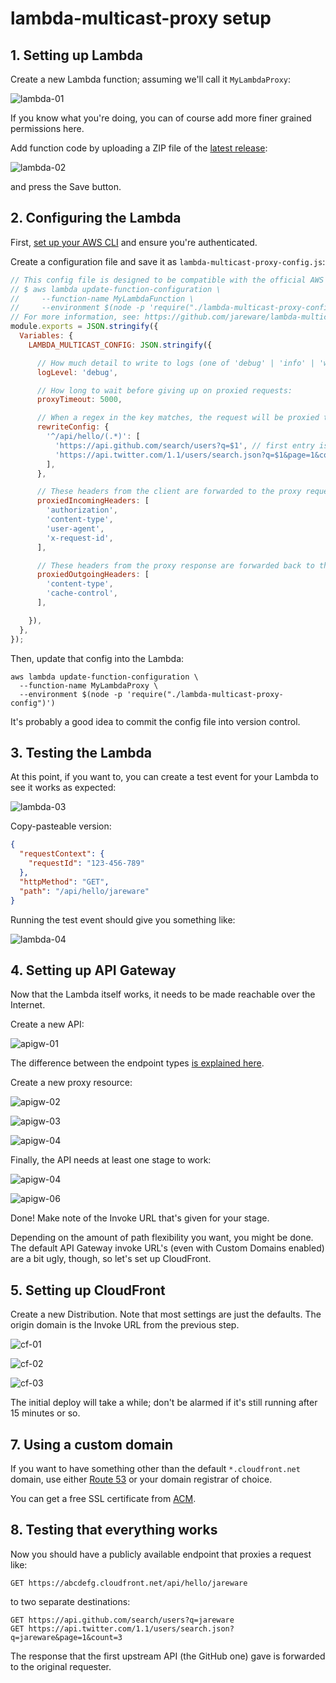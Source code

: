 # lambda-multicast-proxy setup

## 1. Setting up Lambda

Create a new Lambda function; assuming we'll call it `MyLambdaProxy`:

![lambda-01](doc/lambda-01.png)

If you know what you're doing, you can of course add more finer grained permissions here.

Add function code by uploading a ZIP file of the [latest release](https://github.com/jareware/lambda-multicast-proxy/releases):

![lambda-02](doc/lambda-02.png)

and press the Save button.

## 2. Configuring the Lambda

First, [set up your AWS CLI](https://docs.aws.amazon.com/cli/latest/userguide/cli-chap-getting-started.html) and ensure you're authenticated.

Create a configuration file and save it as `lambda-multicast-proxy-config.js`:

```js
// This config file is designed to be compatible with the official AWS CLI:
// $ aws lambda update-function-configuration \
//     --function-name MyLambdaFunction \
//     --environment $(node -p 'require("./lambda-multicast-proxy-config")')
// For more information, see: https://github.com/jareware/lambda-multicast-proxy
module.exports = JSON.stringify({
  Variables: {
    LAMBDA_MULTICAST_CONFIG: JSON.stringify({

      // How much detail to write to logs (one of 'debug' | 'info' | 'warn' | 'error'):
      logLevel: 'debug',

      // How long to wait before giving up on proxied requests:
      proxyTimeout: 5000,

      // When a regex in the key matches, the request will be proxied to the specified list of URL's:
      rewriteConfig: {
        '^/api/hello/(.*)': [
          'https://api.github.com/search/users?q=$1', // first entry is always the primary
          'https://api.twitter.com/1.1/users/search.json?q=$1&page=1&count=3',
        ],
      },

      // These headers from the client are forwarded to the proxy request:
      proxiedIncomingHeaders: [
        'authorization',
        'content-type',
        'user-agent',
        'x-request-id',
      ],

      // These headers from the proxy response are forwarded back to the client:
      proxiedOutgoingHeaders: [
        'content-type',
        'cache-control',
      ],

    }),
  },
});
```

Then, update that config into the Lambda:

```
aws lambda update-function-configuration \
  --function-name MyLambdaProxy \
  --environment $(node -p 'require("./lambda-multicast-proxy-config")')
```

It's probably a good idea to commit the config file into version control.

## 3. Testing the Lambda

At this point, if you want to, you can create a test event for your Lambda to see it works as expected:

![lambda-03](doc/lambda-03.png)

Copy-pasteable version:

```json
{
  "requestContext": {
    "requestId": "123-456-789"
  },
  "httpMethod": "GET",
  "path": "/api/hello/jareware"
}
```

Running the test event should give you something like:

![lambda-04](doc/lambda-04.png)

## 4. Setting up API Gateway

Now that the Lambda itself works, it needs to be made reachable over the Internet.

Create a new API:

![apigw-01](doc/apigw-01.png)

The difference between the endpoint types [is explained here](https://aws.amazon.com/about-aws/whats-new/2017/11/amazon-api-gateway-supports-regional-api-endpoints/).

Create a new proxy resource:

![apigw-02](doc/apigw-02.png)

![apigw-03](doc/apigw-03.png)

![apigw-04](doc/apigw-04.png)

Finally, the API needs at least one stage to work:

![apigw-04](doc/apigw-05.png)

![apigw-06](doc/apigw-06.png)

Done! Make note of the Invoke URL that's given for your stage.

Depending on the amount of path flexibility you want, you might be done. The default API Gateway invoke URL's (even with Custom Domains enabled) are a bit ugly, though, so let's set up CloudFront.

## 5. Setting up CloudFront

Create a new Distribution. Note that most settings are just the defaults. The origin domain is the Invoke URL from the previous step.

![cf-01](doc/cf-01.png)

![cf-02](doc/cf-02.png)

![cf-03](doc/cf-03.png)

The initial deploy will take a while; don't be alarmed if it's still running after 15 minutes or so.

## 7. Using a custom domain

If you want to have something other than the default `*.cloudfront.net` domain, use either [Route 53](https://aws.amazon.com/route53/) or your domain registrar of choice.

You can get a free SSL certificate from [ACM](https://aws.amazon.com/certificate-manager/).

## 8. Testing that everything works

Now you should have a publicly available endpoint that proxies a request like:

    GET https://abcdefg.cloudfront.net/api/hello/jareware

to two separate destinations:

    GET https://api.github.com/search/users?q=jareware
    GET https://api.twitter.com/1.1/users/search.json?q=jareware&page=1&count=3

The response that the first upstream API (the GitHub one) gave is forwarded to the original requester.
